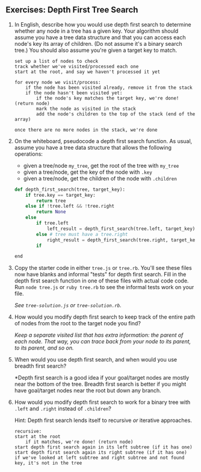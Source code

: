 ## Exercises: Depth First Tree Search

1. In English, describe how you would use depth first search to determine whether any node in a tree has a given key. Your algorithm should assume you have a tree data structure and that you can access each node's key its array of children. (Do not assume it's a binary search tree.) You should also assume you're given a target key to match.



	```
	set up a list of nodes to check
	track whether we've visited/processed each one
	start at the root, and say we haven't processed it yet

	for every node we visit/process:
		if the node has been visited already, remove it from the stack
		if the node hasn't been visited yet:
			if the node's key matches the target key, we're done! (return node)
			mark the node as visited in the stack
			add the node's children to the top of the stack (end of the array)

	once there are no more nodes in the stack, we're done

	```

1. On the whiteboard, pseudocode a depth first search function. As usual, assume you have a tree data structure that allows the following operations:
	
	* given a tree/node `my_tree`, get the root of the tree with `my_tree`
	* given a tree/node, get the key of the node with `.key`
	* given a tree/node, get the children of the node with `.children`



	```python
	def depth_first_search(tree, target_key):
		if tree.key == target_key:
			return tree
		else if !tree.left && !tree.right
			return None
		else 
			if tree.left
				left_result = depth_first_search(tree.left, target_key)
			else # tree must have a tree.right
				right_result = depth_first_search(tree.right, target_key)
			if 

	end
	```


1. Copy the starter code in either `tree.js` or `tree.rb`.  You'll see these files now have blanks and informal "tests" for depth first search.  Fill in the depth first search function in one of these files with actual code code. Run `node tree.js` or `ruby tree.rb` to see the informal tests work on your file.

	*See `tree-solution.js` or `tree-solution.rb`.*


1. How would you modify depth first search to keep track of the entire path of nodes from the root to the target node you find?

	*Keep a separate visited list that has extra information: the parent of each node. That way, you can trace back from your node to its parent, to its parent, and so on.*

1. When would you use depth first search, and when would you use breadth first search?

	*Depth first search is a good idea if your goal/target nodes are mostly near the bottom of the tree. Breadth first search is better if you might have goal/target nodes near the root but down any branch.

1. How would you modify depth first search to work for a binary tree with `.left` and `.right` instead of `.children`?

	Hint: Depth first search lends itself to recursive *or* iterative approaches.
	
	```
	recursive:
	start at the root
		if it matches, we're done! (return node)
	start depth first search again in its left subtree (if it has one)
	start depth first search again its right subtree (if it has one)
	if we've looked at left subtree and right subtree and not found key, it's not in the tree
	``` 

